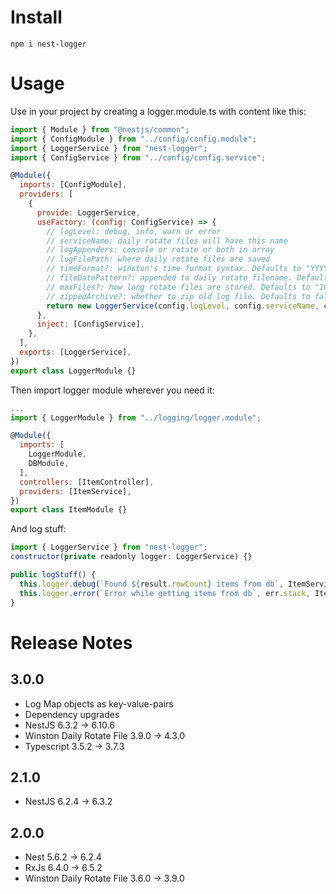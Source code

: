 # Install
```
npm i nest-logger
```

# Usage

Use in your project by creating a logger.module.ts with content like this:

```javascript
import { Module } from "@nestjs/common";
import { ConfigModule } from "../config/config.module";
import { LoggerService } from "nest-logger";
import { ConfigService } from "../config/config.service";

@Module({
  imports: [ConfigModule],
  providers: [
    {
      provide: LoggerService,
      useFactory: (config: ConfigService) => {
        // logLevel: debug, info, warn or error
        // serviceName: daily rotate files will have this name
        // logAppenders: console or rotate or both in array
        // logFilePath: where daily rotate files are saved
        // timeFormat?: winston's time format syntax. Defaults to "YYYY-MM-DD HH:mm:ss".
        // fileDatePattern?: appended to daily rotate filename. Defaults to "YYYY-MM-DD".
        // maxFiles?: how long rotate files are stored. Defaults to "10d" which means 10 days.
        // zippedArchive?: whether to zip old log file. Defaults to false.
        return new LoggerService(config.logLevel, config.serviceName, config.logAppenders, config.logFilePath);
      },
      inject: [ConfigService],
    },
  ],
  exports: [LoggerService],
})
export class LoggerModule {}
```

Then import logger module wherever you need it:

```javascript
...
import { LoggerModule } from "../logging/logger.module";

@Module({
  imports: [
    LoggerModule,
    DBModule,
  ],
  controllers: [ItemController],
  providers: [ItemService],
})
export class ItemModule {}
```

And log stuff:
```javascript
import { LoggerService } from "nest-logger";
constructor(private readonly logger: LoggerService) {}

public logStuff() {
  this.logger.debug(`Found ${result.rowCount} items from db`, ItemService.name);
  this.logger.error(`Error while getting items from db`, err.stack, ItemService.name);
}
```

# Release Notes

## 3.0.0
- Log Map objects as key-value-pairs
- Dependency upgrades
- NestJS 6.3.2 -> 6.10.6
- Winston Daily Rotate File 3.9.0 -> 4.3.0
- Typescript 3.5.2 -> 3.7.3

## 2.1.0
- NestJS 6.2.4 -> 6.3.2

## 2.0.0
- Nest 5.6.2 -> 6.2.4
- RxJs 6.4.0 -> 6.5.2
- Winston Daily Rotate File 3.6.0 -> 3.9.0